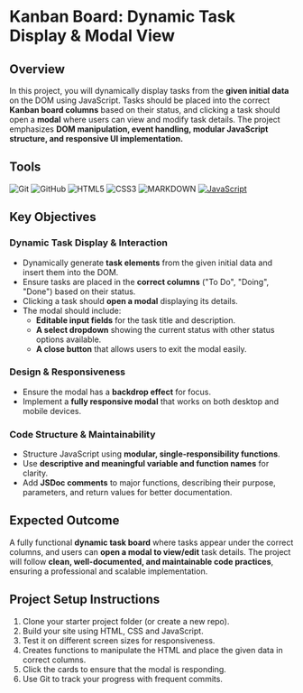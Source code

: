 # Kanban Board: Dynamic Task Display & Modal View

## Overview

In this project, you will dynamically display tasks from the **given initial data** on the DOM using JavaScript. Tasks should be placed into the correct **Kanban board columns** based on their status, and clicking a task should open a **modal** where users can view and modify task details. The project emphasizes **DOM manipulation, event handling, modular JavaScript structure, and responsive UI implementation.**

## Tools

![Git](https://img.shields.io/badge/-Git-F05032?style=flat&logo=git&logoColor=white) ![GitHub](https://img.shields.io/badge/-GitHub-181717?style=flat-circle&logo=github)
![HTML5](https://img.shields.io/badge/-HTML5-black?style=flat-circle&logo=html5&logoColor=white)
![CSS3](https://img.shields.io/badge/-CSS3-black?style=flat-circle&logo=css3)
![MARKDOWN](https://img.shields.io/badge/markdown-%23000000.svg?style=for-the-badge&amp;logo=markdown&amp;logoColor=white)
[![JavaScript](https://img.shields.io/badge/JavaScript-F7DF1E?logo=javascript&logoColor=000)](#)

## Key Objectives

### Dynamic Task Display & Interaction

- Dynamically generate **task elements** from the given initial data and insert them into the DOM.
- Ensure tasks are placed in the **correct columns** ("To Do", "Doing", "Done") based on their status.
- Clicking a task should **open a modal** displaying its details.
- The modal should include:
  - **Editable input fields** for the task title and description.
  - **A select dropdown** showing the current status with other status options available.
  - **A close button** that allows users to exit the modal easily.

### Design & Responsiveness

- Ensure the modal has a **backdrop effect** for focus.
- Implement a **fully responsive modal** that works on both desktop and mobile devices.

### Code Structure & Maintainability

- Structure JavaScript using **modular, single-responsibility functions**.
- Use **descriptive and meaningful variable and function names** for clarity.
- Add **JSDoc comments** to major functions, describing their purpose, parameters, and return values for better documentation.

## Expected Outcome

A fully functional **dynamic task board** where tasks appear under the correct columns, and users can **open a modal to view/edit** task details. The project will follow **clean, well-documented, and maintainable code practices**, ensuring a professional and scalable implementation.

## Project Setup Instructions

  1. Clone your starter project folder (or create a new repo).
  2. Build your site using HTML, CSS and JavaScript.
  3. Test it on different screen sizes for responsiveness.
  4. Creates functions to manipulate the HTML and place the given data in correct columns.
  5. Click the cards to ensure that the modal is responding.
  4. Use Git to track your progress with frequent commits.